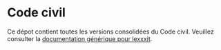 # Code civil

Ce dépot contient toutes les versions consolidées du Code civil. Veuillez consulter la [documentation générique pour lexxxit](https://github.com/lexxxit/documentation).
